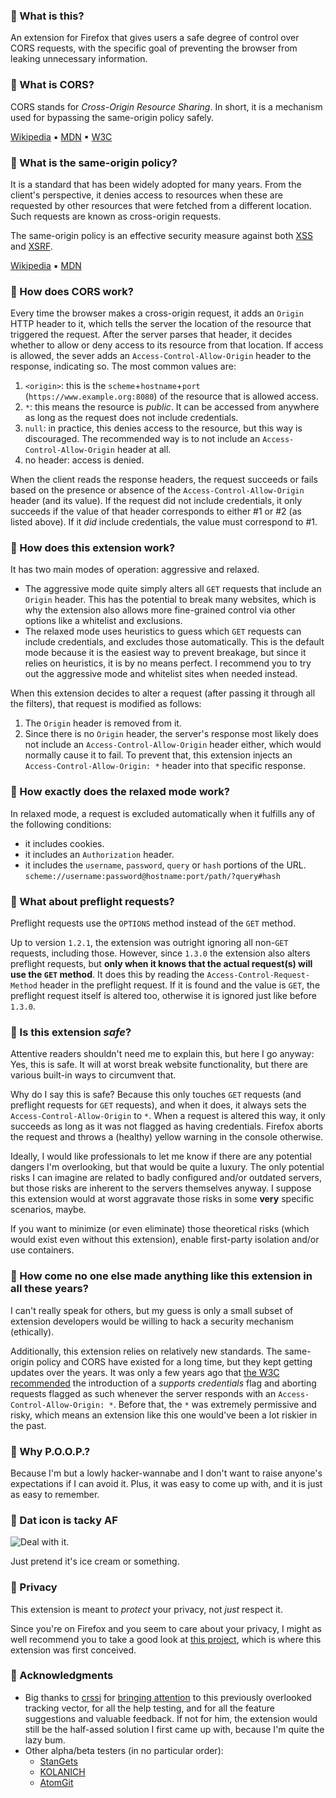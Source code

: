 ### 🔵 What is this?

An extension for Firefox that gives users a safe degree of control over CORS requests, with the specific goal of preventing the browser from leaking unnecessary information.

### 🔵 What is CORS?

CORS stands for *Cross-Origin Resource Sharing*. In short, it is a mechanism used for bypassing the same-origin policy safely.

[Wikipedia](https://en.wikipedia.org/wiki/Cross-origin_resource_sharing) ▪ [MDN](https://developer.mozilla.org/en-US/docs/Web/HTTP/CORS) ▪ [W3C](https://w3c.github.io/webappsec-cors-for-developers/)

### 🔵 What is the same-origin policy?

It is a standard that has been widely adopted for many years. From the client's perspective, it denies access to resources when these are requested by other resources that were fetched from a different location. Such requests are known as cross-origin requests. 

The same-origin policy is an effective security measure against both [XSS][XSS] and [XSRF][XSRF].

[Wikipedia](https://en.wikipedia.org/wiki/Same-origin_policy) ▪ [MDN](https://developer.mozilla.org/en-US/docs/Web/Security/Same-origin_policy)

### 🔵 How does CORS work?

Every time the browser makes a cross-origin request, it adds an `Origin` HTTP header to it, which tells the server the location of the resource that triggered the request. After the server parses that header, it decides whether to allow or deny access to its resource from that location. If access is allowed, the sever adds an `Access-Control-Allow-Origin` header to the response, indicating so. The most common values are:

1. `<origin>`: this is the `scheme`+`hostname`+`port` (`https://www.example.org:8080`) of the resource that is allowed access. 
2. `*`: this means the resource is *public*. It can be accessed from anywhere as long as the request does not include credentials.
3. `null`: in practice, this denies access to the resource, but this way is discouraged. The recommended way is to not include an `Access-Control-Allow-Origin` header at all.
4. no header: access is denied.

When the client reads the response headers, the request succeeds or fails based on the presence or absence of the `Access-Control-Allow-Origin` header (and its value). If the request did not include credentials, it only succeeds if the value of that header corresponds to either #1 or #2 (as listed above). If it *did* include credentials, the value must correspond to #1.

### 🔵 How does this extension work?

It has two main modes of operation: aggressive and relaxed.

- The aggressive mode quite simply alters all `GET` requests that include an `Origin` header. This has the potential to break many websites, which is why the extension also allows more fine-grained control via other options like a whitelist and exclusions.
- The relaxed mode uses heuristics to guess which `GET` requests can include credentials, and excludes those automatically. This is the default mode because it is the easiest way to prevent breakage, but since it relies on heuristics, it is by no means perfect. I recommend you to try out the aggressive mode and whitelist sites when needed instead.

When this extension decides to alter a request (after passing it through all the filters), that request is modified as follows:
1. The `Origin` header is removed from it.
2. Since there is no `Origin` header, the server's response most likely does not include an `Access-Control-Allow-Origin` header either, which would normally cause it to fail. To prevent that, this extension injects an `Access-Control-Allow-Origin: *` header into that specific response.

### 🔵 How exactly does the relaxed mode work?

In relaxed mode, a request is excluded automatically when it fulfills any of the following conditions:
- it includes cookies.
- it includes an `Authorization` header.
- it includes the `username`, `password`, `query` or `hash` portions of the URL. `scheme://username:password@hostname:port/path/?query#hash`

### 🔵 What about preflight requests?

Preflight requests use the `OPTIONS` method instead of the `GET` method.

Up to version `1.2.1`, the extension was outright ignoring all non-`GET` requests, including those. However, since `1.3.0` the extension also alters preflight requests, but **only when it knows that the actual request(s) will use the `GET` method**. It does this by reading the `Access-Control-Request-Method` header in the preflight request. If it is found and the value is `GET`, the preflight request itself is altered too, otherwise it is ignored just like before `1.3.0`.

### 🔵 Is this extension *safe*?

Attentive readers shouldn't need me to explain this, but here I go anyway: Yes, this is safe. It will at worst break website functionality, but there are various built-in ways to circumvent that.

Why do I say this is safe? Because this only touches `GET` requests (and preflight requests for `GET` requests), and when it does, it always sets the `Access-Control-Allow-Origin` to `*`. When a request is altered this way, it only succeeds as long as it was not flagged as having credentials. Firefox aborts the request and throws a (healthy) yellow warning in the console otherwise.

Ideally, I would like professionals to let me know if there are any potential dangers I'm overlooking, but that would be quite a luxury. The only potential risks I can imagine are related to badly configured and/or outdated servers, but those risks are inherent to the servers themselves anyway. I suppose this extension would at worst aggravate those risks in some **very** specific scenarios, maybe.

If you want to minimize (or even eliminate) those theoretical risks (which would exist even without this extension), enable first-party isolation and/or use containers.

### 🔵 How come no one else made anything like this extension in all these years?

I can't really speak for others, but my guess is only a small subset of extension developers would be willing to hack a security mechanism (ethically).

Additionally, this extension relies on relatively new standards. The same-origin policy and CORS have existed for a long time, but they kept getting updates over the years. It was only a few years ago that [the W3C recommended][W3Creco] the introduction of a *supports credentials* flag and aborting requests flagged as such whenever the server responds with an `Access-Control-Allow-Origin: *`. Before that, the `*` was extremely permissive and risky, which means an extension like this one would've been a lot riskier in the past.

### 🔵 Why P.O.O.P.?

Because I'm but a lowly hacker-wannabe and I don't want to raise anyone's expectations if I can avoid it. Plus, it was easy to come up with, and it is just as easy to remember.

### 🔵 Dat icon is tacky AF

![Deal with it.][DWI]

Just pretend it's ice cream or something.

### 🔵 Privacy
This extension is meant to *protect* your privacy, not *just* respect it. 

Since you're on Firefox and you seem to care about your privacy, I might as well recommend you to take a good look at [this project](https://github.com/ghacksuserjs/ghacks-user.js), which is where this extension was first conceived.

### 🔵 Acknowledgments
- Big thanks to [crssi](https://github.com/crssi) for [bringing attention][issue] to this previously overlooked tracking vector, for all the help testing, and for all the feature suggestions and valuable feedback. If not for him, the extension would still be the half-assed solution I first came up with, because I'm quite the lazy bum.
- Other alpha/beta testers (in no particular order):
  - [StanGets](https://github.com/StanGets)
  - [KOLANICH](https://github.com/KOLANICH)
  - [AtomGit](https://github.com/atomGit)


[XSS]: https://en.wikipedia.org/wiki/Cross-site_scripting
[XSRF]: https://en.wikipedia.org/wiki/Cross-site_request_forgery
[issue]: https://github.com/ghacksuserjs/ghacks-user.js/issues/509
[W3Creco]: https://www.w3.org/TR/cors/#supports-credentials
[DWI]: https://gist.githubusercontent.com/claustromaniac/f054061826ac71bf9e122edb2a313bc0/raw/edf025b5e3fb917177df890fefd15c70ead8b35c/dealwithit.gif
